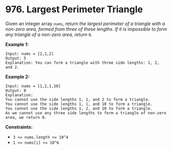 # 976. Largest Perimeter Triangle
Given an integer array `nums`, return *the largest perimeter of a triangle with a non-zero area, formed from three of these lengths. If it is impossible to form any triangle of a non-zero area, return* `0`.

**Example 1:**
```
Input: nums = [2,1,2]
Output: 5
Explanation: You can form a triangle with three side lengths: 1, 2, and 2.
```

**Example 2:**
```
Input: nums = [1,2,1,10]
Output: 0
Explanation: 
You cannot use the side lengths 1, 1, and 2 to form a triangle.
You cannot use the side lengths 1, 1, and 10 to form a triangle.
You cannot use the side lengths 1, 2, and 10 to form a triangle.
As we cannot use any three side lengths to form a triangle of non-zero area, we return 0.
```

**Constraints:**
- `3 <= nums.length <= 10^4`
- `1 <= nums[i] <= 10^6`
